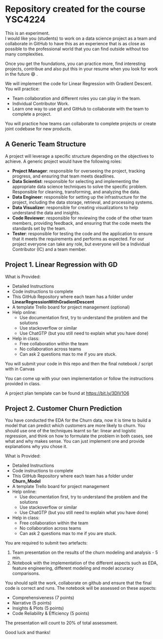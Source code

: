 # Repository created for the course YSC4224

This is an experiment.  
I would like you (students) to work on a data science project as a team and collaborate in GitHub to have this as an experience that is as close as possible to the professional world that you can find outside without too many complexities.

Once you get the foundations, you can practice more, find interesting projects, contribue and also put this in your resume when you look for work in the future :smile: .

We will implement the code for Linear Regression with Gradient Descent.
You will practice:
* Team collaboration and different roles you can play in the team.
* Individual Contributor Work.
* Learn one way to use git and GitHub to collaborate with the team to complete a project.

You will practice how teams can collaborate to complete projects or create joint codebase for new products.

## A Generic Team Structure

A project will leverage a specific structure depending on the objectives to achieve. 
A generic project would have the following roles:
* **Project Manager**: responsible for overseeing the project, tracking progress, and ensuring that team meets deadlines.
* **Data Scientist**: responsible for selecting and implementing the appropriate data science techniques to solve the specific problem. Responsible for cleaning, transforming, and analyzing the data.
* **Data Engineer**: responsible for setting up the infrastructure for the project, including the data storage, retrieval, and processing systems.
* **Data Visualizer**: responsible for creating visualizations to help understand the data and insights.
* **Code Reviewer**: responsible for reviewing the code of the other team members, providing feedback, and ensuring that the code meets the standards set by the team.
* **Tester**: responsible for testing the code and the application to ensure that it meets the requirements and performs as expected.
For our project everyone can take any role, but everyone will be a Individual Contributor (IC) and a team member.

## Project 1.  Linear Regression with GD

What is Provided:
* Detailed Instructions
* Code instructions to complete
* This GitHub Repository where each team has a folder under **LinearRegressionWithGradientDescent**
* A template Trello board for project management (optional)
* Help online:
	* Use documentation first, try to understand the problem and the solutions
	* Use stackoverflow or similar
	* Use ChatGTP (but you still need to explain what you have done) 
* Help in class: 
	* Free collaboration within the team
	* No collaboration across teams
	* Can ask 2 questions max to me if you are stuck. 

You will submit your code in this repo and then the final notebook / script with in Canvas

You can come up with your own implementation or follow the instructions provided in class. 

A project plan template can be found at https://bit.ly/3DIV1O6 



## Project 2. Customer Churn Prediction

You have conducted the EDA for the Churn data, now it is time to build a model that can predict which customers are more likely to churn.  You should use one of the techniques learnt so far: linear and logistic regression, and think on how to formulate the problem in both cases, see what and why makes sense.  You can just implement one and provide explanations why you chose it.

What is Provided:
* Detailed Instructions
* Code instructions to complete
* This GitHub Repository where each team has a folder under **Churn_Model** 
* A template Trello board for project management
* Help online:
	* Use documentation first, try to understand the problem and the solutions
	* Use stackoverflow or similar
	* Use ChatGTP (but you still need to explain what you have done) 
* Help in class: 
	* Free collaboration within the team
	* No collaboration across teams
	* Can ask 2 questions max to me if you are stuck. 

You are required to submit two artefacts:
1. Team presentation on the results of the churn modeling and analysis - 5 min.
2. Notebook with the implementation of the different aspects such as EDA, feature engineering, different modeling and model accuracy comparisons.  

You should split the work, collaborate on github and ensure that the final code is correct and runs.  The notebook will be assessed on these aspects:
* Comprehensiveness (7 points)
* Narrative (5 points)
* Insights & Plots (5 points)
* Code Reliability & Efficiency (5 points)

The presentation will count to 20% of total assessment. 

Good luck and thanks!


